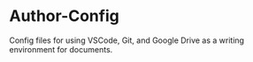 # Author-Config
Config files for using VSCode, Git, and Google Drive as a writing environment for documents.
